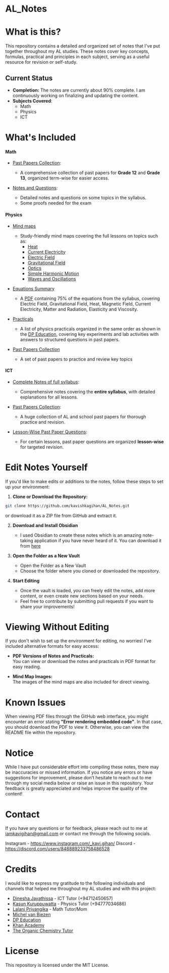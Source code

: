 # AL_Notes


# What is this?

This repository contains a detailed and organized set of notes that I've put together throughout my AL studies. These notes cover key concepts, formulas, practical and principles in each subject, serving as a useful resource for revision or self-study.


## Current Status

- **Completion:** The notes are currently about 90% complete. I am continuously working on finalizing and updating the content.
- **Subjects Covered**: 
	- Math
	- Physics
	- ICT

# What's Included

#### Math

- [Past Papers Collection](./Maths/Papers):
	- A comprehensive collection of past papers for **Grade 12** and **Grade 13**, organized term-wise for easier access.

- [Notes and Questions](./Maths):
	- Detailed notes and questions on some topics in the syllabus.
	- Some proofs needed for the exam

#### Physics

- [Mind maps](./Physics/Mindmaps)
	- Study-friendly mind maps covering the full lessons on topics such as:
		- [Heat](./Physics/Mindmaps/Heat.png)
		- [Current Electricity](./Physics/Mindmaps/Current%20Electricity.png)
		- [Electric Field](./Physics/Mindmaps/Electric%20Field.png)
		- [Gravitational Field](./Physics/Mindmaps/Gravitational%20Field.png)
		- [Optics](./Physics/Mindmaps/Optics.png)
		- [Simple Harmonic Motion](./Physics/Mindmaps/Simple%20Harmonic%20Motion.png)
		- [Waves and Oscillations](./Physics/Mindmaps/Waves%20and%20Oscillations.png)

- [Equations Summary](./Physics/Equations.md)
	- A [PDF](./Physics/Equations.pdf) containing 75% of the equations from the syllabus, covering Electric Field, Gravitational Field, Heat, Magnetic Field, Current Electricity, Matter and Radiation, Elasticity and Viscosity.

- [Practicals](./Physics/Practicals)
	- A list of physics practicals organized in the same order as shown in the [DP Education](https://youtube.com/playlist?list=PLmLnnsAHQpTafYWvdg-Cakt-_2ez5jREZ&si=wWKQ9Ygcde0nWHLe), covering key experiments and lab activities with answers to structured questions in past papers.

- [Past Papers Collection](./Physics/Papers)
	- A set of past papers to practice and review key topics

#### ICT

- [Complete Notes of full syllabus](./IT/01%20-%20Notes):
	- Comprehensive notes covering the **entire syllabus**, with detailed explanations for all lessons.

- [Past Papers Collection](./IT/Papers):
	- A huge collection of AL and school past papers for thorough practice and revision.

- [Lesson-Wise Past Paper Questions](./IT/Papers/Question%20papers):  
	- For certain lessons, past paper questions are organized **lesson-wise** for targeted revision.


# Edit Notes Yourself

If you'd like to make edits or additions to the notes, follow these steps to set up your environment:

1. **Clone or Download the Repository:**

```bash
git clone https://github.com/kavishkagihan/AL_Notes.git
```
or download it as a ZIP file from GitHub and extract it.

2. **Download and Install Obsidian**
	- I used Obsidian to create these notes which is an amazing note-taking application if you have never heard of it. You can download it from [here](https://obsidian.md/)

3. **Open the Folder as a New Vault**
	- Open the Folder as a New Vault
	- Choose the folder where you cloned or downloaded the repository.

4. **Start Editing**
	- Once the vault is loaded, you can freely edit the notes, add more content, or even create new sections based on your needs.
	- Feel free to contribute by submitting pull requests if you want to share your improvements!



# Viewing Without Editing

If you don't wish to set up the environment for editing, no worries! I’ve included alternative formats for easy access:

- **PDF Versions of Notes and Practicals:**  
    You can view or download the notes and practicals in PDF format for easy reading.
    
- **Mind Map Images:**  
    The images of the mind maps are also included for direct viewing.


# Known Issues

When viewing PDF files through the GitHub web interface, you might encounter an error stating **"Error rendering embedded code"**. In that case, you should download the PDF to view it. Otherwise, you can view the README file within the repository.

# Notice

While I have put considerable effort into compiling these notes, there may be inaccuracies or missed information. If you notice any errors or have suggestions for improvement, please don’t hesitate to reach out to me through my social media below or raise an issue in this repository. Your feedback is greatly appreciated and helps improve the quality of the content!


# Contact 

If you have any questions or for feedback, please reach out to me at [iamkavigihan@gmail.com](mailto:iamkavigihan@gmail.com) or contact me through the following socials.

Instagram - https://www.instagram.com/_kavi.gihan/
Discord - https://discord.com/users/848889233758486528



# Credits

I would like to express my gratitude to the following individuals and channels that helped me throughout my AL studies and with this project:

- [Dinesha Jayathissa](tel:+94712450657) - ICT Tutor (+94712450657)
- [Kasun Kuruppuwatta](tel:+94777034686) - Physics Tutor (+94777034686)
- [Lalani Priyangika](tel:+94714458136) - Math Tutor/Mom
- [Michel van Biezen](https://www.youtube.com/@MichelvanBiezen)
- [DP Education](https://www.youtube.com/@DPEducationALSubjects)
- [Khan Academy](https://www.youtube.com/@KhanAcademyIndiaEnglish)
- [The Organic Chemistry Tutor](https://www.youtube.com/@TheOrganicChemistryTutor)

# License

This repository is licensed under the MIT License.
